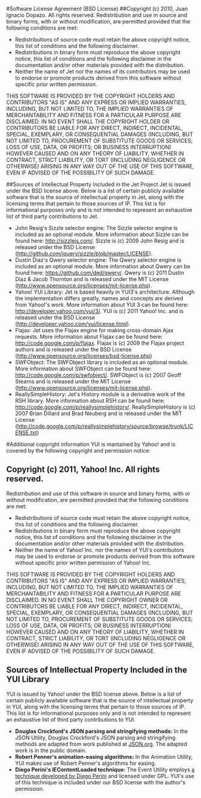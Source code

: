 #Software License Agreement (BSD License)
##Copyright (c) 2010, Juan Ignacio Dopazo. All rights reserved.
Redistribution and use in source and binary forms, with or without modification, are permitted provided that the following conditions are met:

* Redistributions of source code must retain the above copyright notice, this list of conditions and the following disclaimer.
* Redistributions in binary form must reproduce the above copyright notice, this list of conditions and the following disclaimer in the documentation and/or other materials provided with the distribution.
* Neither the name of Jet nor the names of its contributors may be used to endorse or promote products derived from this software without specific prior written permission.

THIS SOFTWARE IS PROVIDED BY THE COPYRIGHT HOLDERS AND CONTRIBUTORS "AS IS" AND ANY EXPRESS OR IMPLIED WARRANTIES, INCLUDING, BUT NOT LIMITED TO, THE IMPLIED WARRANTIES OF MERCHANTABILITY AND FITNESS FOR A PARTICULAR PURPOSE ARE DISCLAIMED. IN NO EVENT SHALL THE COPYRIGHT HOLDER OR CONTRIBUTORS BE LIABLE FOR ANY DIRECT, INDIRECT, INCIDENTAL, SPECIAL, EXEMPLARY, OR CONSEQUENTIAL DAMAGES (INCLUDING, BUT NOT LIMITED TO, PROCUREMENT OF SUBSTITUTE GOODS OR SERVICES; LOSS OF USE, DATA, OR PROFITS; OR BUSINESS INTERRUPTION) HOWEVER CAUSED AND ON ANY THEORY OF LIABILITY, WHETHER IN CONTRACT, STRICT LIABILITY, OR TORT (INCLUDING NEGLIGENCE OR OTHERWISE) ARISING IN ANY WAY OUT OF THE USE OF THIS SOFTWARE, EVEN IF ADVISED OF THE POSSIBILITY OF SUCH DAMAGE.

##Sources of Intellectual Property Included in the Jet Project
Jet is issued under the BSD license above. Below is a list of certain publicly available software that is the source of intellectual property in Jet, along with the licensing terms that pertain to those sources of IP. This list is for informational purposes only and is not intended to represent an exhaustive list of third party contributions to Jet.

* John Resig's Sizzle selector engine: The Sizzle selector engine is included as an optional module. More information about Sizzle can be found here: http://sizzlejs.com/. Sizzle is (c) 2009 John Resig and is released under the BSD License (http://github.com/jquery/sizzle/blob/master/LICENSE). 
* Dustin Diaz's Qwery selector engine: The Qwery selector engine is included as an optional module. More information about Qwery can be found here: https://github.com/ded/qwery/. Qwery is (c) 2011 Dustin Diaz & Jacob Thornton and is released under the MIT License (http://www.opensource.org/licenses/mit-license.php). 
* Yahoo! YUI Library: Jet is based heavily in YUI3's architecture. Although the implementation differs greatly, names and concepts are derived from Yahoo!'s work. More information about YUI 3 can be found here: http://developer.yahoo.com/yui/3/. YUI is (c) 2011 Yahoo! Inc. and is released under the BSD License (http://developer.yahoo.com/yui/license.html).
* Flajax: Jet uses the Flajax engine for making cross-domain Ajax requests. More information about Flajax can be found here: http://code.google.com/p/flajax. Flajax is (c) 2009 the Flajax project authors and is released under the BSD License (http://www.opensource.org/licenses/bsd-license.php)
* SWFObject: The SWFObject library is included as an optional module. More information about SWFObject can be found here: http://code.google.com/p/swfobject/. SWFObject is (c) 2007 Geoff Stearns and is released under the MIT License (http://www.opensource.org/licenses/mit-license.php).
* ReallySimpleHistory: Jet's History module is a derivative work of the RSH library. More information about RSH can be found here: http://code.google.com/p/reallysimplehistory/. ReallySimpleHistory is (c) 2007 Brian Dillard and Brad Neuberg and is released under the MIT License (http://code.google.com/p/reallysimplehistory/source/browse/trunk/LICENSE.txt)

#Additional copyright information
YUI is mantained by Yahoo! and is covered by the following copyright and permission notice:
 
Copyright (c) 2011, Yahoo! Inc. All rights reserved.
----------------------------------------------------
 
Redistribution and use of this software in source and binary forms, with or
without modification, are permitted provided that the following conditions are
met:
 
  * Redistributions of source code must retain the above copyright notice, this
    list of conditions and the following disclaimer.
  * Redistributions in binary form must reproduce the above copyright notice,
    this list of conditions and the following disclaimer in the documentation
    and/or other materials provided with the distribution.
  * Neither the name of Yahoo! Inc. nor the names of YUI's contributors may be
    used to endorse or promote products derived from this software without
    specific prior written permission of Yahoo! Inc.
 
THIS SOFTWARE IS PROVIDED BY THE COPYRIGHT HOLDERS AND CONTRIBUTORS "AS IS" AND
ANY EXPRESS OR IMPLIED WARRANTIES, INCLUDING, BUT NOT LIMITED TO, THE IMPLIED
WARRANTIES OF MERCHANTABILITY AND FITNESS FOR A PARTICULAR PURPOSE ARE
DISCLAIMED. IN NO EVENT SHALL THE COPYRIGHT OWNER OR CONTRIBUTORS BE LIABLE FOR
ANY DIRECT, INDIRECT, INCIDENTAL, SPECIAL, EXEMPLARY, OR CONSEQUENTIAL DAMAGES
(INCLUDING, BUT NOT LIMITED TO, PROCUREMENT OF SUBSTITUTE GOODS OR SERVICES;
LOSS OF USE, DATA, OR PROFITS; OR BUSINESS INTERRUPTION) HOWEVER CAUSED AND ON
ANY THEORY OF LIABILITY, WHETHER IN CONTRACT, STRICT LIABILITY, OR TORT
(INCLUDING NEGLIGENCE OR OTHERWISE) ARISING IN ANY WAY OUT OF THE USE OF THIS
SOFTWARE, EVEN IF ADVISED OF THE POSSIBILITY OF SUCH DAMAGE.
 

Sources of Intellectual Property Included in the YUI Library
------------------------------------------------------------
 
YUI is issued by Yahoo! under the BSD license above. Below is a list of certain
publicly available software that is the source of intellectual property in YUI,
along with the licensing terms that pertain to those sources of IP. This list is
for informational purposes only and is not intended to represent an exhaustive
list of third party contributions to YUI.
 
  * **Douglas Crockford's JSON parsing and stringifying methods:** In the JSON
    Utility, Douglas Crockford's JSON parsing and stringifying methods are
    adapted from work published at [JSON.org](http://json.org/). The adapted
    work is in the public domain.
  * **Robert Penner's animation-easing algorithms:** In the Animation Utility,
    YUI makes use of Robert Penner's algorithms for easing.
  * **Diego Perini's IEContentLoaded technique:** The Event Utility employs
    [a technique developed by Diego Perini](http://javascript.nwbox.com/IEContentLoaded/)
    and licensed under GPL. YUI's use of this technique is included under our
    BSD license with the author's permission.
